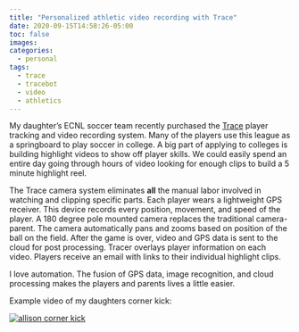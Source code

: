```yaml
---
title: "Personalized athletic video recording with Trace"
date: 2020-09-15T14:58:26-05:00
toc: false
images:
categories:
  - personal
tags: 
  - trace
  - tracebot
  - video
  - athletics
---
```


My daughter’s ECNL soccer team recently purchased the [Trace](https://traceup.com/) player tracking and video recording system.  Many of the players use this league as a springboard to play soccer in college.  A big part of applying to colleges is building highlight videos to show off player skills.  We could easily spend an entire day going through hours of video looking for enough clips to build a 5 minute highlight reel.

The Trace camera system eliminates **all** the manual labor involved in watching and clipping specific parts.  Each player wears a lightweight GPS receiver.  This device records every position, movement, and speed of the player.  A 180 degree pole mounted camera replaces the traditional camera-parent.  The camera automatically pans and zooms based on position of the ball on the field.  After the game is over, video and GPS data is sent to the cloud for post processing.  Tracer overlays player information on each video.  Players receive an email with links to their individual highlight clips.

I love automation.  The fusion of GPS data, image recognition, and cloud processing makes the players and parents lives a little easier.  


Example video of my daughters corner kick: 

[![allison corner kick](/images/allisontrace.png)](https://go.traceup.com/#/tw7prvo1/games/18558/player-highlights-8-game/87?utm_campaign=game&utm_source=dialog-share&utm_medium=copy)


